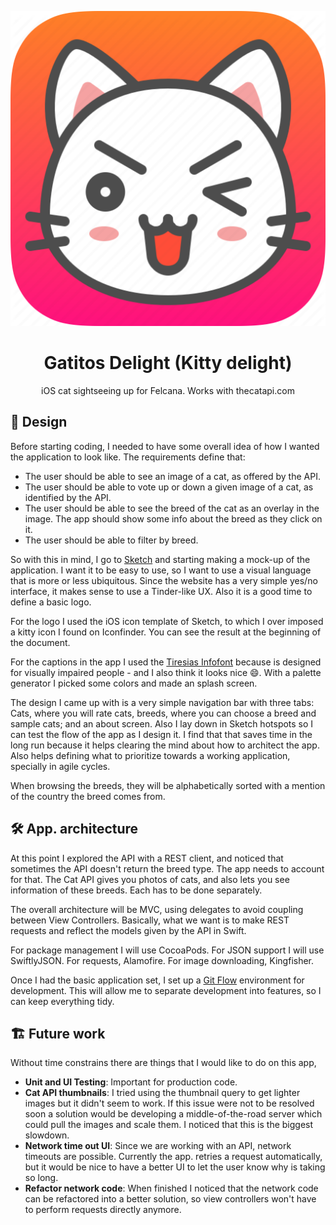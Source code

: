 <p align="center">
<img src="https://raw.githubusercontent.com/Lisergishnu/gatitos-delight/master/Icon.png?token=AGXnInogUGrtO_dq2x4HbtQfpNKM_IJ_ks5cqxRwwA%3D%3D" />
</p>

<h1 align="center">Gatitos Delight (Kitty delight)</h1>
<p align="center">iOS cat sightseeing up for Felcana. Works with thecatapi.com </p>

## 📝 Design

Before starting coding, I needed to have some overall idea of how I wanted the application to look like. The requirements define that:

- The user should be able to see an image of a cat, as offered by the API.
- The user should be able to vote up or down a given image of a cat, as identified by the API.
- The user should be able to see the breed of the cat as an overlay in the image. The app should show some info about the breed as they click on it.
- The user should be able to filter by breed.

So with this in mind, I go to [Sketch](https://www.sketch.com) and starting making a mock-up of the application. I want it to be easy to use, so I want to use a visual language that is more or less ubiquitous. Since the website has a very simple yes/no interface, it makes sense to use a Tinder-like UX. Also it is a good time to define a basic logo. 

For the logo I used the iOS icon template of Sketch, to which I over imposed a kitty icon I found on Iconfinder. You can see the result at the beginning of the document.

For the captions in the app I used the [Tiresias Infofont](https://www.fontsquirrel.com/fonts/tiresias-infofont) because is designed for visually impaired people - and I also think it looks nice 😄. With a palette generator I picked some colors and made an splash screen.

The design I came up with is a very simple navigation bar with three tabs: Cats, where you will rate cats, breeds, where you can choose a breed and sample cats; and an about screen. Also I lay down in Sketch hotspots so I can test the flow of the app as I design it. I find that that saves time in the long run because it helps clearing the mind about how to architect the app. Also helps defining what to prioritize towards a working application, specially in agile cycles.

When browsing the breeds, they will be alphabetically sorted with a mention of the country the breed comes from.

## 🛠 App. architecture

At this point I explored the API with a REST client, and noticed that sometimes the API doesn't return the breed type. The app needs to account for that. The Cat API gives you photos of cats, and also lets you see information of these breeds. Each has to be done separately.

The overall architecture will be MVC, using delegates to avoid coupling between View Controllers. Basically, what we want is to make REST requests and reflect the models given by the API in Swift. 

For package management I will use CocoaPods. For JSON support I will use SwiftlyJSON. For requests, Alamofire. For image downloading, Kingfisher.

Once I had the basic application set, I set up a [Git Flow](https://danielkummer.github.io/git-flow-cheatsheet/) environment for development. This will allow me to separate development into features, so I can keep everything tidy.

## 🏗 Future work

Without time constrains there are things that I would like to do on this app,

- **Unit and UI Testing**: Important for production code.
- **Cat API thumbnails**: I tried using the thumbnail query to get lighter images but it didn't seem to work. If this issue were not to be resolved soon a solution would be developing a middle-of-the-road server which could pull the images and scale them. I noticed that this is the biggest slowdown.
- **Network time out UI**: Since we are working with an API, network timeouts are possible. Currently the app. retries a request automatically, but it would be nice to have a better UI to let the user know why is taking so long.
- **Refactor network code**: When finished I noticed that the network code can be refactored into a better solution, so view controllers won't have to perform requests directly anymore.
